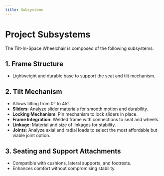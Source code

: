 ```yaml
---
title: Subsystems
---
```


<link rel="stylesheet" href="assets/style.css">

# Project Subsystems

The Tilt-In-Space Wheelchair is composed of the following subsystems:

## 1. Frame Structure
- Lightweight and durable base to support the seat and tilt mechanism.  

## 2. Tilt Mechanism  
- Allows tilting from 0° to 45°.  
- **Sliders**: Analyze slider materials for smooth motion and durability.  
- **Locking Mechanism**: Pin mechanism to lock sliders in place.  
- **Frame Integration**: Welded frame with connections to seat and wheels. 
- **Linkage**: Material and size of linkages for stability.  
- **Joints**: Analyze axial and radial loads to select the most affordable but viable joint option.  

## 3. Seating and Support Attachments  
- Compatible with cushions, lateral supports, and footrests.  
- Enhances comfort without compromising stability.  
